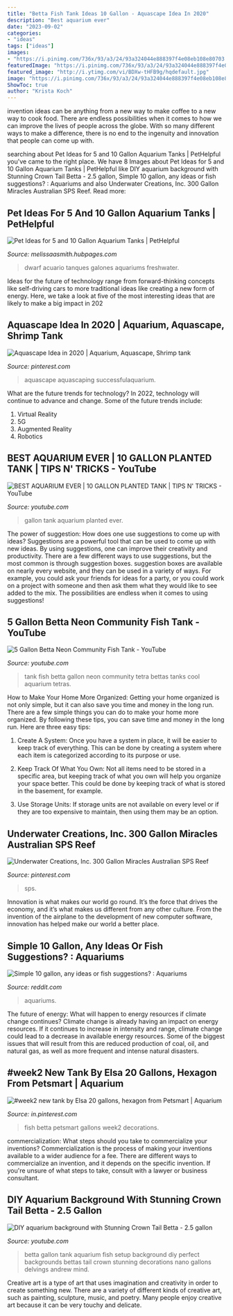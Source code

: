 ```yaml
---
title: "Betta Fish Tank Ideas 10 Gallon - Aquascape Idea In 2020"
description: "Best aquarium ever"
date: "2023-09-02"
categories:
- "ideas"
tags: ["ideas"]
images:
- "https://i.pinimg.com/736x/93/a3/24/93a324044e888397f4e08eb108e80703.jpg"
featuredImage: "https://i.pinimg.com/736x/93/a3/24/93a324044e888397f4e08eb108e80703.jpg"
featured_image: "http://i.ytimg.com/vi/BDXw-tHFB9g/hqdefault.jpg"
image: "https://i.pinimg.com/736x/93/a3/24/93a324044e888397f4e08eb108e80703.jpg"
ShowToc: true
author: "Krista Koch"
---
```



invention ideas can be anything from a new way to make coffee to a new way to cook food. There are endless possibilities when it comes to how we can improve the lives of people across the globe. With so many different ways to make a difference, there is no end to the ingenuity and innovation that people can come up with.

	

		
searching about Pet Ideas for 5 and 10 Gallon Aquarium Tanks | PetHelpful you've came to the right place. We have 8 Images about Pet Ideas for 5 and 10 Gallon Aquarium Tanks | PetHelpful like DIY aquarium background with Stunning Crown Tail Betta - 2.5 gallon, Simple 10 gallon, any ideas or fish suggestions? : Aquariums and also Underwater Creations, Inc. 300 Gallon Miracles Australian SPS Reef. Read more:
		
    
## Pet Ideas For 5 And 10 Gallon Aquarium Tanks | PetHelpful

<img loading=lazy src="https://usercontent1.hubstatic.com/8772056_f520.jpg" onerror="this.onerror=null;this.src='https://tse4.mm.bing.net/th?id=OIP.Ig5mMIcdRy2LhqHLpRcvgQHaE7&amp;pid=15.1';" alt="Pet Ideas for 5 and 10 Gallon Aquarium Tanks | PetHelpful">

_Source: melissaasmith.hubpages.com_

>dwarf acuario tanques galones aquariums freshwater. 

	

Ideas for the future of technology range from forward-thinking concepts like self-driving cars to more traditional ideas like creating a new form of energy. Here, we take a look at five of the most interesting ideas that are likely to make a big impact in 202
    
## Aquascape Idea In 2020 | Aquarium, Aquascape, Shrimp Tank

<img loading=lazy src="https://i.pinimg.com/736x/37/b0/bf/37b0bfa75bf54e61ed79c29af1b92254.jpg" onerror="this.onerror=null;this.src='https://tse2.mm.bing.net/th?id=OIP.T8noH6onsXVq0l41BF64tgHaHE&amp;pid=15.1';" alt="Aquascape Idea in 2020 | Aquarium, Aquascape, Shrimp tank">

_Source: pinterest.com_

>aquascape aquascaping successfulaquarium. 

	

What are the future trends for technology?
In 2022, technology will continue to advance and change. Some of the future trends include: 
1. Virtual Reality 
2. 5G 
3. Augmented Reality 
4. Robotics 

    
## BEST AQUARIUM EVER | 10 GALLON PLANTED TANK | TIPS N&#039; TRICKS - YouTube

<img loading=lazy src="http://i.ytimg.com/vi/f9ahIBvU9LQ/maxresdefault.jpg" onerror="this.onerror=null;this.src='https://tse2.mm.bing.net/th?id=OIP.pXn5CQoGwA7JK9UQ6dC5EAHaEK&amp;pid=15.1';" alt="BEST AQUARIUM EVER | 10 GALLON PLANTED TANK | TIPS N&#039; TRICKS - YouTube">

_Source: youtube.com_

>gallon tank aquarium planted ever. 

	

The power of suggestion: How does one use suggestions to come up with ideas?
Suggestions are a powerful tool that can be used to come up with new ideas. By using suggestions, one can improve their creativity and productivity. There are a few different ways to use suggestions, but the most common is through suggestion boxes. suggestion boxes are available on nearly every website, and they can be used in a variety of ways. For example, you could ask your friends for ideas for a party, or you could work on a project with someone and then ask them what they would like to see added to the mix. The possibilities are endless when it comes to using suggestions!

    
## 5 Gallon Betta Neon Community Fish Tank - YouTube

<img loading=lazy src="https://i.ytimg.com/vi/3_d8g0yiAl4/hqdefault.jpg" onerror="this.onerror=null;this.src='https://tse3.mm.bing.net/th?id=OIP.T1IBiE9diThp9vyI6jmT6wHaFj&amp;pid=15.1';" alt="5 Gallon Betta Neon Community Fish Tank - YouTube">

_Source: youtube.com_

>tank fish betta gallon neon community tetra bettas tanks cool aquarium tetras. 

	

How to Make Your Home More Organized: Getting your home organized is not only simple, but it can also save you time and money in the long run.
There are a few simple things you can do to make your home more organized. By following these tips, you can save time and money in the long run. Here are three easy tips:
1. Create A System: Once you have a system in place, it will be easier to keep track of everything. This can be done by creating a system where each item is categorized according to its purpose or use.

2. Keep Track Of What You Own: Not all items need to be stored in a specific area, but keeping track of what you own will help you organize your space better. This could be done by keeping track of what is stored in the basement, for example.

3. Use Storage Units: If storage units are not available on every level or if they are too expensive to maintain, then using them may be an option.

    
## Underwater Creations, Inc. 300 Gallon Miracles Australian SPS Reef

<img loading=lazy src="https://i.pinimg.com/736x/93/a3/24/93a324044e888397f4e08eb108e80703.jpg" onerror="this.onerror=null;this.src='https://tse2.mm.bing.net/th?id=OIP.Wg4-ge-vY9jvEkTS8cvifAHaE2&amp;pid=15.1';" alt="Underwater Creations, Inc. 300 Gallon Miracles Australian SPS Reef">

_Source: pinterest.com_

>sps. 

	

Innovation is what makes our world go round. It’s the force that drives the economy, and it’s what makes us different from any other culture. From the invention of the airplane to the development of new computer software, innovation has helped make our world a better place.

    
## Simple 10 Gallon, Any Ideas Or Fish Suggestions? : Aquariums

<img loading=lazy src="https://i.redd.it/5ystg9gdd9531.jpg" onerror="this.onerror=null;this.src='https://tse4.mm.bing.net/th?id=OIP.2mva_W-1pLrwCPgfk4mkywHaFj&amp;pid=15.1';" alt="Simple 10 gallon, any ideas or fish suggestions? : Aquariums">

_Source: reddit.com_

>aquariums. 

	

The future of energy: What will happen to energy resources if climate change continues?
Climate change is already having an impact on energy resources. If it continues to increase in intensity and range, climate change could lead to a decrease in available energy resources. Some of the biggest issues that will result from this are reduced production of coal, oil, and natural gas, as well as more frequent and intense natural disasters.

    
## #week2 New Tank By Elsa 20 Gallons, Hexagon From Petsmart | Aquarium

<img loading=lazy src="https://i.pinimg.com/1200x/3e/c2/b5/3ec2b50cbb9af0cabea1d7bdd7b2e3d5.jpg" onerror="this.onerror=null;this.src='https://tse4.mm.bing.net/th?id=OIP.edoVvSx-IV2Gns2mNtpDPAHaJ4&amp;pid=15.1';" alt="#week2 new tank by Elsa 20 gallons, hexagon from Petsmart | Aquarium">

_Source: in.pinterest.com_

>fish betta petsmart gallons week2 decorations. 

	

commercialization: What steps should you take to commercialize your inventions?
Commercialization is the process of making your inventions available to a wider audience for a fee. There are different ways to commercialize an invention, and it depends on the specific invention. If you're unsure of what steps to take, consult with a lawyer or business consultant.

    
## DIY Aquarium Background With Stunning Crown Tail Betta - 2.5 Gallon

<img loading=lazy src="http://i.ytimg.com/vi/BDXw-tHFB9g/hqdefault.jpg" onerror="this.onerror=null;this.src='https://tse2.mm.bing.net/th?id=OIP.-TaO0swaD3_bpUS2iyyU0AHaFj&amp;pid=15.1';" alt="DIY aquarium background with Stunning Crown Tail Betta - 2.5 gallon">

_Source: youtube.com_

>betta gallon tank aquarium fish setup background diy perfect backgrounds bettas tail crown stunning decorations nano gallons delvings andrew mind. 

	

Creative art is a type of art that uses imagination and creativity in order to create something new. There are a variety of different kinds of creative art, such as painting, sculpture, music, and poetry. Many people enjoy creative art because it can be very touchy and delicate.

